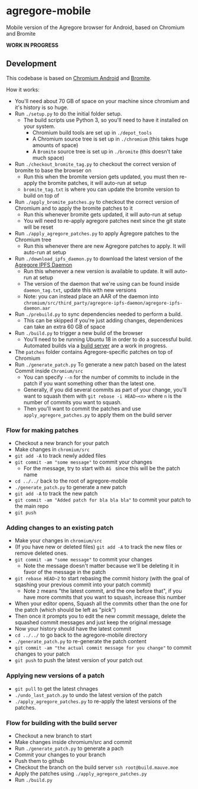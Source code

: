 # agregore-mobile
Mobile version of the Agregore browser for Android, based on Chromium and Bromite

**WORK IN PROGRESS**

## Development

This codebase is based on [Chromium Android](https://chromium.googlesource.com/chromium/src/+/HEAD/docs/android_build_instructions.md) and [Bromite](https://github.com/bromite/bromite).

How it works:

- You'll need about 70 GB of space on your machine since chromium and it's history is so huge.
- Run `./setup.py` to do the initial folder setup.
  - The build scripts use Python 3, so you'll need to have it installed on your system.
	- Chromium build tools are set up in `./depot_tools`
	- A Chromium source tree is set up in `./chromium` (this takes huge amounts of space)
	- A `Bromite` source tree is set up in `./bromite` (this doesn't take much space)
- Run `./checkout_bromite_tag.py` to checkout the correct version of bromite to base the browser on
	- Run this when the bromite version gets updated, you must then re-apply the bromite patches, it will auto-run at setup
	- `bromite_tag.txt` is where you can update the bromite version to build on top of
- Run `./apply_bromite_patches.py` to checkout the correct version of Chromium and to apply the bromite patches to it
  - Run this whenever bromite gets updated, it will auto-run at setup
  - You will need to re-apply agregore patches next since the git state will be reset
- Run `./apply_agregore_patches.py` to apply Agregore patches to the Chromium tree
  - Run this whenever there are new Agregore patches to apply. It will auto-run at setup
- Run `./download_ipfs_daemon.py` to download the latest version of the [Agregore IPFS Daemon](https://github.com/AgregoreWeb/agregore-ipfs-daemon/)
	- Run this whenever a new version is available to update. It will auto-run at setup
	- The version of the daemon that we're using can be found inside `daemon_tag.txt`, update this with new versions
	- Note: you can instead place an AAR of the daemon into `chromium/src/third_party/agregore-ipfs-daemon/agregore-ipfs-daemon.aar`
- Run `./prebuild.py` to sync dependencies needed to perform a build.
	- This can be skipped if you're just adding changes, dependenices can take an extra 60 GB of space
- Run `./build.py` to trigger a new build of the browser
  - You'll need to be running Ubuntu 18 in order to do a successful build.
  Automated builds via a [build server](https://build.mauve.moe) are a work in progress.
- The `patches` folder contains Agregore-specific patches on top of Chromium
- Run `./generate_patch.py` To generate a new patch based on the latest Commit inside `Chromium/src`
	- You can specify `--n` for the number of commits to include in the patch if you want something other than the latest one.
	- Generally, if you did several commits as part of your change, you'll want to squash them with `git rebase -i HEAD~<n>` where `n` is the number of commits you want to squash.
	- Then you'll want to commit the patches and use `apply_agregore_patches.py` to apply them on the build server

### Flow for making patches

- Checkout a new branch for your patch
- Make changes in `chromium/src`
- `git add -A` to track newly added files
- `git commit -am "some message"` to commit your changes
	- For the message, try to start with `AG ` since this will be the patch name
- `cd ../../` back to the root of agregore-mobile
- `./generate_patch.py` to generate a new patch
- `git add -A` to track the new patch
- `git commit -am "Added patch for bla bla bla"` to commit your patch to the main repo
- `git push`

### Adding changes to an existing patch

- Make your changes in `chromium/src`
- (If you have new or deleted files) `git add -A` to track the new files or remove deleted ones.
- `git commit -am "some message"` to commit your changes
	- Note the message doesn't matter because we'll be deleting it in favor of the message in the patch
- `git rebase HEAD~2` to start rebasing the commit history (with the goal of sqashing your previous commit into your patch commit)
	- Note `2` means "the latest commit, and the one before that", if you have more commits that you want to squash, increase this number
- When your editor opens, Squash all the commits other than the one for the patch (which should be left as "pick")
- Then once it prompts you to edit the new commit message, delete the squashed commit messages and just keep the original message
- Now your history should have the latest commit
- `cd ../../` to go back to the agregore-mobile directory
- `./generate_patch.py` to re-generate the patch content
- `git commit -am "the actual commit message for you change"` to commit changes to your patch
- `git push` to push the latest version of your patch out

### Applying new versions of a patch

- `git pull` to get the latest chnages
- `./undo_last_patch.py` to undo the latest version of the patch
- `./apply_agregore_patches.py` to re-apply the latest versions of the patches.

### Flow for building with the build server

- Checkout a new branch to start
- Make changes inside chromium/src and commit
- Run `./generate_patch.py` to generate a pach
- Commit your changes to your branch
- Push them to github
- Checkout the branch on the build server `ssh root@build.mauve.moe`
- Apply the patches using `./apply_agregore_patches.py`
- Run `./build.py`
